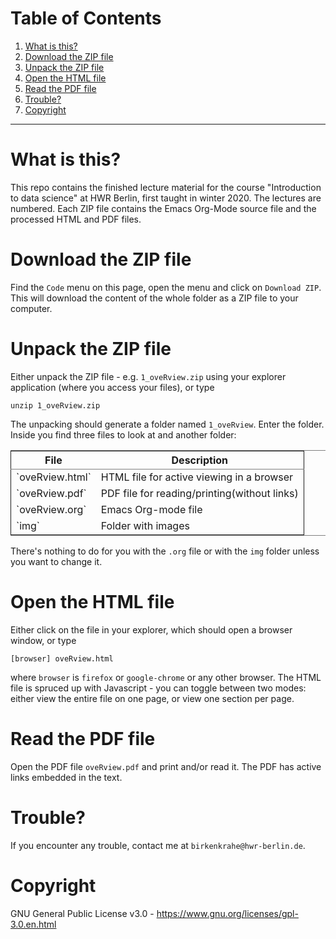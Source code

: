 
# Table of Contents

1.  [What is this?](#orgd401c5f)
2.  [Download the ZIP file](#org0d44de8)
3.  [Unpack the ZIP file](#org8ab5139)
4.  [Open the HTML file](#org3f5ce26)
5.  [Read the PDF file](#orgc947d88)
6.  [Trouble?](#org26c79b8)
7.  [Copyright](#orgaef0509)

---


<a id="orgd401c5f"></a>

# What is this?

This repo contains the finished lecture material for the course
"Introduction to data science" at HWR Berlin, first taught in
winter 2020. The lectures are numbered. Each ZIP file contains the
Emacs Org-Mode source file and the processed HTML and PDF files.


<a id="org0d44de8"></a>

# Download the ZIP file

Find the `Code` menu on this page, open the menu and click on
`Download ZIP`. This will download the content of the whole folder
as a ZIP file to your computer.


<a id="org8ab5139"></a>

# Unpack the ZIP file

Either unpack the ZIP file - e.g. `1_oveRview.zip` using your
explorer application (where you access your files), or type

    unzip 1_oveRview.zip 

The unpacking should generate a folder named `1_oveRview`. Enter
the folder. Inside you find three files to look at and another folder:

<table border="2" cellspacing="0" cellpadding="6" rules="groups" frame="hsides">


<colgroup>
<col  class="org-left" />

<col  class="org-left" />
</colgroup>
<thead>
<tr>
<th scope="col" class="org-left">File</th>
<th scope="col" class="org-left">Description</th>
</tr>
</thead>

<tbody>
<tr>
<td class="org-left">`oveRview.html`</td>
<td class="org-left">HTML file for active viewing in a browser</td>
</tr>


<tr>
<td class="org-left">`oveRview.pdf`</td>
<td class="org-left">PDF file for reading/printing(without links)</td>
</tr>


<tr>
<td class="org-left">`oveRview.org`</td>
<td class="org-left">Emacs Org-mode file</td>
</tr>


<tr>
<td class="org-left">`img`</td>
<td class="org-left">Folder with images</td>
</tr>
</tbody>
</table>

There's nothing to do for you with the `.org` file or with the `img`
folder unless you want to change it.


<a id="org3f5ce26"></a>

# Open the HTML file

Either click on the file in your explorer, which should open a browser window, or type

    [browser] oveRview.html

where `browser` is `firefox` or `google-chrome` or any other
browser. The HTML file is spruced up with Javascript - you can
toggle between two modes: either view the entire file on one page,
or view one section per page.


<a id="orgc947d88"></a>

# Read the PDF file

Open the PDF file `oveRview.pdf` and print and/or read it. The PDF
has active links embedded in the text.


<a id="org26c79b8"></a>

# Trouble?

If you encounter any trouble, contact me at `birkenkrahe@hwr-berlin.de`.


<a id="orgaef0509"></a>

# Copyright

GNU General Public License v3.0 -
<https://www.gnu.org/licenses/gpl-3.0.en.html>

